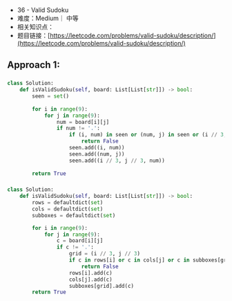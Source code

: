 * 36 -  Valid Sudoku
* 难度：Medium｜ 中等
* 相关知识点：
* 题目链接：[https://leetcode.com/problems/valid-sudoku/description/](https://leetcode.com/problems/valid-sudoku/description/)



## Approach 1:
### 
```python
class Solution:
    def isValidSudoku(self, board: List[List[str]]) -> bool:
        seen = set()
        
        for i in range(9):
            for j in range(9):
                num = board[i][j]
                if num != '.':
                    if (i, num) in seen or (num, j) in seen or (i // 3, j // 3, num) in seen:
                        return False
                    seen.add((i, num))
                    seen.add((num, j))
                    seen.add((i // 3, j // 3, num))
        
        return True
```

### 
```python
class Solution:
    def isValidSudoku(self, board: List[List[str]]) -> bool:
        rows = defaultdict(set)
        cols = defaultdict(set)
        subboxes = defaultdict(set)

        for i in range(9):
            for j in range(9):
                c = board[i][j]
                if c != '.':
                    grid = (i // 3, j // 3)
                    if c in rows[i] or c in cols[j] or c in subboxes[grid]:
                        return False
                    rows[i].add(c)
                    cols[j].add(c)
                    subboxes[grid].add(c)
        return True
```
